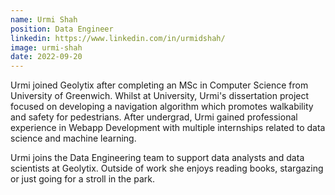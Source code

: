 ```yaml
---
name: Urmi Shah
position: Data Engineer
linkedin: https://www.linkedin.com/in/urmidshah/
image: urmi-shah
date: 2022-09-20
---
```


Urmi joined Geolytix after completing an MSc in Computer Science from University of Greenwich. Whilst at University, Urmi's dissertation project focused on developing a navigation algorithm which promotes walkability and safety for pedestrians. After undergrad, Urmi gained professional experience in Webapp Development with multiple internships related to data science and machine learning. 

Urmi joins the Data Engineering team to support data analysts and data scientists at Geolytix. Outside of work she enjoys reading books, stargazing or just going for a stroll in the park.
